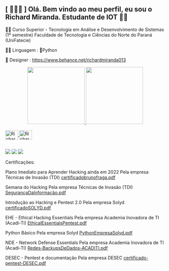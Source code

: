 ## [ 👨🏻‍💻 ] Olá. Bem vindo ao meu perfil, eu sou o Richard Miranda. Estudante de IOT 🧠💚

🧑‍🎓 Curso Superior - Tecnologia em Análise e Desenvolvimento de Sistemas (1º semestre)
Faculdade de Tecnologia e Ciências do Norte do Paraná (UniFatecie) 

👨‍💻 Linguagem : 🐍Python

🎨 Designer : https://www.behance.net/richardmiranda013


<div align="center">
  <a href="https://www.instagram.com/rhd_013/">
  <img height="180em" src="https://github-readme-stats.vercel.app/api?username=Bright013&show_icons=true&theme=dracula&include_all_commits=true&count_private=true"/>
  <img height="180em" src="https://github-readme-stats.vercel.app/api/top-langs/?username=Bright013&layout=compact&langs_count=7&theme=dracula"/>
</div>
<div style="display: inline_block"><br>
  <img align="center" alt="Richard-Linux" height="30" width="40" src="https://cdn.jsdelivr.net/gh/devicons/devicon/icons/linux/linux-original.svg" />
  <img align="center" alt="Richard-Python" height="30" width="40" src="https://cdn.jsdelivr.net/gh/devicons/devicon/icons/python/python-original.svg" />
 </div>
 
  ##
  
</div>
 
 
<div>
  
  <a href="https://www.instagram.com/rhd_013/" target="_blank"><img src="https://img.shields.io/badge/-Instagram-%23E4405F?style=for-the- badge&logo=instagram&logoColor=white" target="_blank"></a>
<a href="https://discord.com/channels/998353395964444692/998353396492939407" target="_blank"><img src="https://img.shields.io/badge/Discord-7289DA?style=for-the-badge&logo= discord&logoColor=white" target="_blank"></a>
  <a href="https://www.linkedin.com/in/richard-miranda-aa42a3208/" target="_blank"><img src="https://img.shields.io/badge/LinkedIn-0077B5"></a>
</div>






Certificações:








Plano Imediato para Aprender Hacking ainda em 2022 Pela empresa Técnicas de Invasão (TDI)
[certificadobrunofraga.pdf](https://github.com/Bright013/Bright013/files/9666929/certificadobrunofraga.pdf)



Semana do Hacking
Pela empresa Técnicas de Invasão (TDI)
[SegurançaDaInformação.pdf](https://github.com/Bright013/Bright013/files/9176516/SegurancaDaInformacao.pdf)


Introdução ao Hacking e Pentest 2.0
Pela empresa Solyd
[certificadoSOLYD.pdf](https://github.com/Bright013/Bright013/files/9176517/certificadoSOLYD.pdf)


EHE - Ethical Hacking Essentials
Pela empresa Academia Inovadora
de TI (Acadi-TI)
[EthicalEssentialsPentest.pdf](https://github.com/Bright013/Bright013/files/9176518/EthicalEssentialsPentest.pdf)

Python Básico
Pela empresa Solyd
[PythonEmpresaSolyd.pdf](https://github.com/Bright013/Bright013/files/9176724/PythonEmpresaSolyd.pdf)


NDE - Network Defense Essentials
Pela empresa Academia Inovadora de TI (Acadi-TI)
[Redes-BackupsDeDados-ACADITI.pdf](https://github.com/Bright013/Bright013/files/9257396/Redes-BackupsDeDados-ACADITI.pdf)

DESEC - Pentest e documentação
Pela empresa DESEC
[certificado-pentest-DESEC.pdf](https://github.com/Bright013/Bright013/files/10099619/certificado-pentest-DESEC.pdf)
